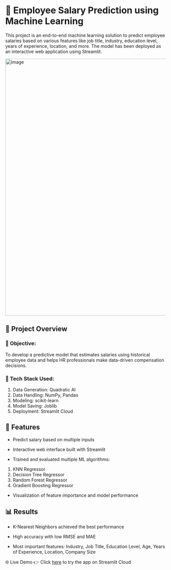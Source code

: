 # 💼 Employee Salary Prediction using Machine Learning
This project is an end-to-end machine learning solution to predict employee salaries based on various features like job title, industry, education level, years of experience, location, and more. The model has been deployed as an interactive web application using Streamlit.

<img width="2000" height="808" alt="image" src="https://github.com/user-attachments/assets/db73a200-de87-47b3-a834-c99f0cf4cc8b" />


## 📌 Project Overview
### 🔹 Objective:
To develop a predictive model that estimates salaries using historical employee data and helps HR professionals make data-driven compensation decisions.

### 🔹 Tech Stack Used:

1) Data Generation: Quadratic AI
2) Data Handling: NumPy, Pandas
3) Modeling: scikit-learn
4) Model Saving: Joblib
5) Deployment: Streamlit Cloud

## 🚀 Features
- Predict salary based on multiple inputs

- Interactive web interface built with Streamlit

- Trained and evaluated multiple ML algorithms:
  
1) KNN Regressor
2) Decision Tree Regressor
3) Random Forest Regressor
4) Gradient Boosting Regressor

- Visualization of feature importance and model performance

## 📊 Results
- K-Nearest Neighbors achieved the best performance

- High accuracy with low RMSE and MAE

- Most important features: Industry, Job Title, Education Level, Age, Years of Experience, Location, Company Size

🌐 Live Demo
👉 Click [here](https://employee-salary-prediction-reb2gbtafbgt83vgja58g2.streamlit.app/) to try the app on Streamlit Cloud
